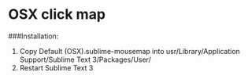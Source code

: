 OSX click map
=================

###Installation:

1. Copy Default (OSX).sublime-mousemap into usr/Library/Application Support/Sublime Text 3/Packages/User/
2. Restart Sublime Text 3